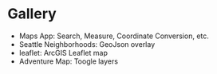 # Gallery

- Maps App: Search, Measure, Coordinate Conversion, etc. 
- Seattle Neighborhoods: GeoJson overlay
- leaflet: ArcGIS Leaflet map
- Adventure Map: Toogle layers